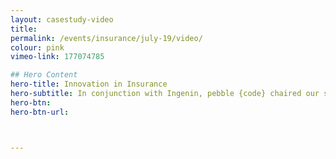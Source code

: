 ```yaml
---
layout: casestudy-video
title:
permalink: /events/insurance/july-19/video/
colour: pink
vimeo-link: 177074785

## Hero Content
hero-title: Innovation in Insurance
hero-subtitle: In conjunction with Ingenin, pebble {code} chaired our second seminar on Innovation in the Insurance sector. Innovation Expert; Manjit Rana led a discussion on focussing on some of the challenges facing the insurance market in the modern world.
hero-btn:
hero-btn-url:



---
```


